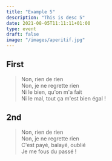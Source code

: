 ```yaml
---
title: "Example 5"
description: "This is desc 5"
date: 2021-08-05T11:11:11+01:00
type: event
draft: false
image: "/images/aperitif.jpg"
---
```


## First

> Non, rien de rien  
> Non, je ne regrette rien  
> Ni le bien, qu'on m'a fait  
> Ni le mal, tout ça m'est bien égal !

## 2nd

> Non, rien de rien  
> Non, je ne regrette rien  
> C'est payé, balayé, oublié  
> Je me fous du passé !
